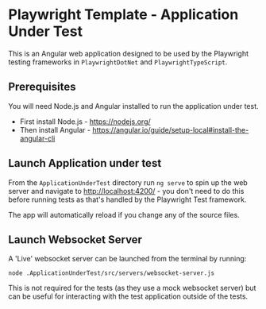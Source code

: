 # Playwright Template - Application Under Test

This is an Angular web application designed to be used by the Playwright testing frameworks in `PlaywrightDotNet` and `PlaywrightTypeScript`.

## Prerequisites

You will need Node.js and Angular installed to run the application under test.

- First install Node.js - <https://nodejs.org/>
- Then install Angular - <https://angular.io/guide/setup-local#install-the-angular-cli>

## Launch Application under test

From the `ApplicationUnderTest` directory run `ng serve` to spin up the web server and navigate to <http://localhost:4200/> - you don't need to do this before running tests as that's handled by the Playwright Test framework.

The app will automatically reload if you change any of the source files.

## Launch Websocket Server

A 'Live' websocket server can be launched from the terminal by running:

`node .ApplicationUnderTest/src/servers/websocket-server.js`

This is not required for the tests (as they use a mock websocket server) but can be useful for interacting with the test application outside of the tests.
